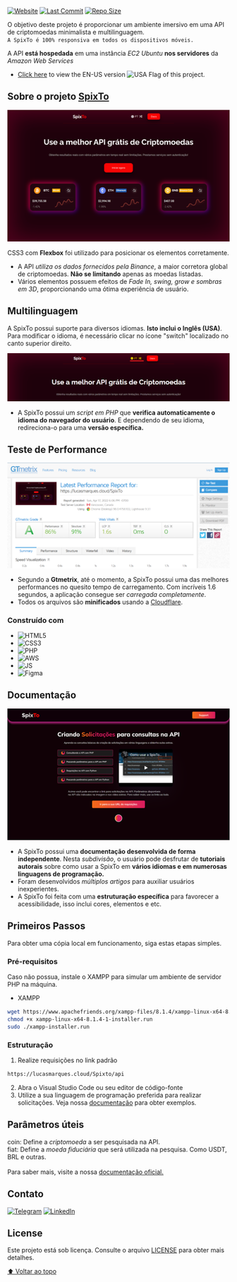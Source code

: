<!-- PROJECT SHIELDS -->
<!--
*** https://github.com/mvrquxs/qr-code-component/
-->
[![Website](https://img.shields.io/website-up-down-green-red/http/shields.io.svg)](http://shields.io/)
[![Last Commit](https://img.shields.io/github/last-commit/mvrquxs/cryptocurrency-api)](http://shields.io/)
[![Repo Size](https://img.shields.io/github/repo-size/mvrquxs/cryptocurrency-api)](http://shields.io/)


O objetivo deste projeto é proporcionar um ambiente imersivo em uma API de criptomoedas minimalista e multilinguagem. <br>`A SpixTo é 100% responsiva em todos os dispositivos móveis.`<br>

A API __está hospedada__ em uma instância *EC2 Ubuntu* __nos servidores__ da *Amazon Web Services*<br>
- [Click here](https://lucasmvrquxs.notion.site/) to view the EN-US version ![USA Flag](https://i.imgur.com/AmI6dX9.png) of this project. <br>
<!-- Sobre o projeto SpixTo. -->
## Sobre o projeto [SpixTo](https://lucasmarques.cloud/SpixTo)

[![Product Name Screen Shot][product-screenshot]](https://raw.githubusercontent.com/mvrquxs/cryptocurrency-api/main/screenshots/homepage.png)


CSS3 com **Flexbox** foi utilizado para posicionar os elementos corretamente.<br>
* A API *utiliza os dados fornecidos pela Binance*, a maior corretora global de criptomoedas. __Não se limitando__ apenas as moedas listadas. 
* Vários elementos possuem efeitos de *Fade In, swing, grow e sombras em 3D*, proporcionando uma ótima experiência de usuário. 

## Multilinguagem

A SpixTo possui suporte para diversos idiomas. __Isto inclui o Inglês (USA)__. Para modificar o idioma, é necessário clicar no ícone "switch" localizado no canto superior direito.

![Switch](https://raw.githubusercontent.com/mvrquxs/cryptocurrency-api/main/screenshots/switch.png)

* A SpixTo possui um *script em PHP* que __verifica automaticamente o idioma do navegador do usuário__. E dependendo de seu idioma, redireciona-o para uma __versão específica.__

## Teste de Performance
![Performance](https://raw.githubusercontent.com/mvrquxs/cryptocurrency-api/main/screenshots/report-performance.png)
* Segundo a __Gtmetrix__, até o momento, a SpixTo possui uma das melhores performances no quesito tempo de carregamento. Com incríveis 1.6 segundos, a aplicação consegue ser *carregada completamente*. 
* Todos os arquivos são __minificados__ usando a [Cloudflare](https://www.cloudflare.com/pt-br/).

### Construído com

* ![HTML5](https://img.shields.io/badge/html5-%23E34F26.svg?style=for-the-badge&logo=html5&logoColor=white)
* ![CSS3](https://img.shields.io/badge/css3-%231572B6.svg?style=for-the-badge&logo=css3&logoColor=white)
* ![PHP](https://img.shields.io/badge/PHP-777BB4?style=for-the-badge&logo=php&logoColor=white)
* ![AWS](https://img.shields.io/badge/Amazon_AWS-232F3E?style=for-the-badge&logo=amazon-aws&logoColor=white)
* ![JS](https://img.shields.io/badge/JavaScript-323330?style=for-the-badge&logo=javascript&logoColor=F7DF1E)
* ![Figma](https://img.shields.io/badge/figma-%23F24E1E.svg?style=for-the-badge&logo=figma&logoColor=white)

## Documentação
![Docs](https://raw.githubusercontent.com/mvrquxs/cryptocurrency-api/main/screenshots/docs.png)
* A SpixTo possui uma __documentação desenvolvida de forma independente__. Nesta *subdivisão*, o usuário pode desfrutar de __tutoriais autorais__ sobre como usar a SpixTo em __vários idiomas e em numerosas linguagens de programação.__ 
* Foram desenvolvidos *múltiplos artigos* para auxiliar usuários inexperientes.
* A SpixTo foi feita com uma __estruturação específica__ para favorecer a acessibilidade, isso inclui cores, elementos e etc.

<!--Primeiros Passos -->
## Primeiros Passos

Para obter uma cópia local em funcionamento, siga estas etapas simples.

### Pré-requisitos

Caso não possua, instale o XAMPP para simular um ambiente de servidor PHP na máquina.
* XAMPP
```sh
wget https://www.apachefriends.org/xampp-files/8.1.4/xampp-linux-x64-8.1.4-1-installer.run
chmod +x xampp-linux-x64-8.1.4-1-installer.run
sudo ./xampp-installer.run
```

### Estruturação
 
1. Realize requisições no link padrão
```sh
https://lucasmarques.cloud/Spixto/api
```
2. Abra o Visual Studio Code ou seu editor de código-fonte
3. Utilize a sua linguagem de programação preferida para realizar solicitações. Veja nossa [documentação](https://lucasmarques.cloud/SpixTo/pt/docs/) para obter exemplos.

<!-- Exemplos de USO -->
## Parâmetros úteis
coin: Define a *criptomoeda* a ser pesquisada na API.<br>
fiat: Define a *moeda fiduciária* que será utilizada na pesquisa. Como USDT, BRL e outras.<br><br>
Para saber mais, visite a nossa [documentação oficial.](https://lucasmarques.cloud/SpixTo/pt/docs/)

<!-- Contato -->
## Contato
[![Telegram](https://img.shields.io/badge/Telegram-2CA5E0?style=for-the-badge&logo=telegram&logoColor=white)](https://bit.ly/3DbmnLd)
[![LinkedIn](https://img.shields.io/badge/linkedin-%230077B5.svg?&style=for-the-badge&logo=linkedin&logoColor=white)](https://www.linkedin.com/in/mvrquxs/)

## License

Este projeto está sob licença. Consulte o arquivo [LICENSE](https://github.com/mvrquxs/cryptocurrency-api/blob/main/LICENSE) para obter mais detalhes.

[⬆ Voltar ao topo](#sobre-o-projeto-spixto)<br>

[product-screenshot]: https://raw.githubusercontent.com/mvrquxs/cryptocurrency-api/main/screenshots/homepage.png
